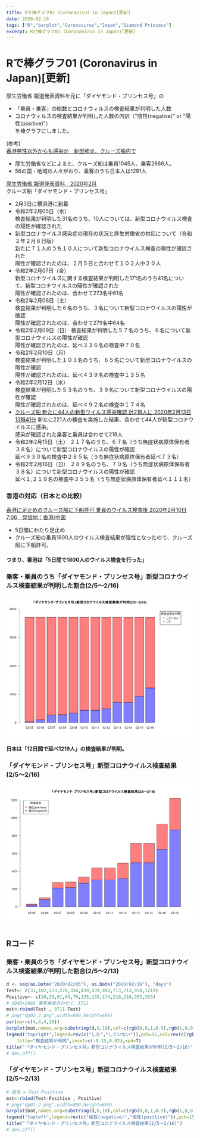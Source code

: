 ```yaml
---
title: Rで棒グラフ01 (Coronavirus in Japan)[更新]
date: 2020-02-16
tags: ["R","barplot","Coronavirus","Japan","Diamond Princess"]
excerpt: Rで棒グラフ01 (Coronavirus in Japan)[更新]
---
```


# Rで棒グラフ01 (Coronavirus in Japan)[更新]

厚生労働省 報道発表資料を元に「ダイヤモンド・プリンセス号」の
- 「乗員・乗客」の総数とコロナウィルスの検査結果が判明した人数
-  コロナウィルスの検査結果が判明した人数の内訳（"陰性(negative)" or "陽性(positive)"）  
を棒グラフにしました。

(参考)  
[香港男性以外からも感染か　新型肺炎、クルーズ船内で](https://www.nikkei.com/article/DGXMZO55302210V00C20A2CC1000/)  

- 厚生労働省などによると、クルーズ船は乗員1045人、乗客2666人。  
- 56の国・地域の人々がおり、乗客のうち日本人は1281人

[厚生労働省 報道発表資料　2020年2月](https://www.mhlw.go.jp/stf/houdou/houdou_list_202002.html)  
クルーズ船「ダイヤモンド・プリンセス号」  
- 2月3日に横浜港に到着
- 令和2年2月05日（水）  
検査結果が判明した31名のうち、10人については、新型コロナウイルス検査の陽性が確認された  
- 新型コロナウイルス感染症の現在の状況と厚生労働省の対応について（令和２年２月６日版）  
新たに７１人のうち１０人について新型コロナウイルス検査の陽性が確認された  
陽性が確認されたのは、２月５日と合わせて１０２人中２０人  
- 令和2年2月07日（金）  
新型コロナウイルスに関する検査結果が判明した171名のうち41名について、新型コロナウイルスの陽性が確認された  
陽性が確認されたのは、合わせて273名中61名  
- 令和2年2月08日（土）  
検査結果が判明した６名のうち、３名について新型コロナウイルスの陽性が確認  
陽性が確認されたのは、合わせて279名中64名  
- 令和2年2月09日（日）
検査結果が判明した５７名のうち、６名について新型コロナウイルスの陽性が確認  
陽性が確認されたのは、延べ３３６名の検査中７０名  
- 令和2年2月10日（月）   
検査結果が判明した１０３名のうち、６５名について新型コロナウイルスの陽性が確認  
陽性が確認されたのは、延べ４３９名の検査中１３５名  
- 令和2年2月12日（水）  
検査結果が判明した５３名のうち、３９名について新型コロナウイルスの陽性が確認  
陽性が確認されたのは、延べ４９２名の検査中１７４名  
- [ クルーズ船 新たに44人の新型ウイルス感染確認 計218人に 2020年2月13日 13時41分](https://www3.nhk.or.jp/news/html/20200213/k10012283591000.html)
新たに221人の検査を実施した結果、合わせて44人が新型コロナウイルスに感染。  
感染が確認された乗客と乗員は合わせて218人  
- 令和2年2月15日（土）
２１７名のうち、６７名（うち無症状病原体保有者３８名）について新型コロナウイルスの陽性が確認  
延べ９３０名の検査中２８５名（うち無症状病原体保有者延べ７３名）
- 令和2年2月16日（日）
２８９名のうち、７０名（うち無症状病原体保有者３８名）について新型コロナウイルスの陽性が確認  
延べ１,２１９名の検査中３５５名（うち無症状病原体保有者延べ１１１名）  

### 香港の対応（日本との比較）
[香港に足止めのクルーズ船に下船許可 乗員のウイルス検査後 2020年2月10日 7:06　発信地：香港/中国 ](https://www.afpbb.com/articles/-/3267486)  
- 5日間にわたり足止め  
- クルーズ船の乗員1800人のウイルス検査結果が陰性となったので、クルーズ船に下船許可。
#### つまり、香港は「5日間で1800人のウイルス検査を行った」

### 乗客・乗員のうち「ダイヤモンド・プリンセス号」新型コロナウイルス検査結果が判明した割合(2/5〜2/16)

![dp02](images/dp02_2.png)

#### 日本は「12日間で延べ1219人」の検査結果が判明。

### 「ダイヤモンド・プリンセス号」新型コロナウイルス検査結果(2/5〜2/16)

![dp01](images/dp01_2.png)

## Rコード

### 乗客・乗員のうち「ダイヤモンド・プリンセス号」新型コロナウイルス検査結果が判明した割合(2/5〜2/13)

```R
d <- seq(as.Date("2020/02/05"), as.Date("2020/02/16"), "days")
Test<- c(31,102,273,279,336,439,439,492,713,713,930,1219)
Positive<- c(10,20,61,64,70,135,135,174,218,218,285,355)
# 1045+2666 乗客乗員合わせて、3711
mat<-rbind(Test , 3711-Test)
# png("dp02_2.png",width=800,height=600)
par(mar=c(4,4,4,10))
barplot(mat,names.arg=substring(d,6,10),col=c(rgb(0,0,1,0.5),rgb(1,0,0,0.5)),las=1,ylim=c(0,4000))
legend("topright",legend=rev(c("した","していない")),pch=15,col=rev(c(rgb(0,0,1,0.5),rgb(1,0,0,0.5))),
	title="検査結果が判明",inset=c(-0.15,0.02),xpd=T)
title("「ダイヤモンド・プリンセス号」新型コロナウイルス検査結果が判明(2/5〜2/16)")
# dev.off()
```

### 「ダイヤモンド・プリンセス号」新型コロナウイルス検査結果(2/5〜2/13)

```R
# 陰性 = Test-Positive
mat<-rbind(Test-Positive , Positive)
# png("dp01_2.png",width=800,height=600)
barplot(mat,names.arg=substring(d,6,10),col=c(rgb(0,0,1,0.5),rgb(1,0,0,0.5)),las=1)
legend("topleft",legend=rev(c("陰性(negative)","陽性(positive)")),pch=15,col=rev(c(rgb(0,0,1,0.5),rgb(1,0,0,0.5))),title="検査結果",inset=0.02)
title("「ダイヤモンド・プリンセス号」新型コロナウイルス検査結果(2/5〜2/16)")
# dev.off()
```

